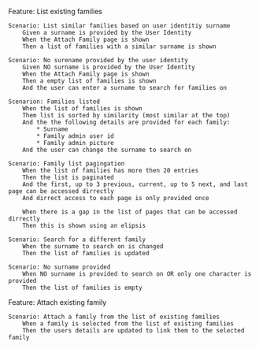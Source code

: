 Feature: List existing families

    Scenario: List similar families based on user identitiy surname
        Given a surname is provided by the User Identity
        When the Attach Family page is shown
        Then a list of families with a similar surname is shown

    Scenario: No surename provided by the user identity
        Given NO surname is provided by the User Identity
        When the Attach Family page is shown
        Then a empty list of families is shown
        And the user can enter a surname to search for families on

    Scenarion: Families listed
        When the list of families is shown
        Them list is sorted by similarity (most similar at the top)
        And the the following details are provided for each family:
            * Surname
            * Family admin user id
            * Family admin picture
        And the user can change the surname to search on

    Scenario: Family list pagingation
        When the list of families has more then 20 entries
        Then the list is paginated
        And the first, up to 3 previous, current, up to 5 next, and last page can be accessed dirrectly
        And dirrect access to each page is only provided once
        
        When there is a gap in the list of pages that can be accessed dirrectly
        Then this is shown using an elipsis

    Scenario: Search for a different family
        When the surname to search on is changed
        Then the list of families is updated

    Scenario: No surname provided
        When NO surname is provided to search on OR only one character is provided
        Then the list of families is empty


Feature: Attach existing family

    Scenario: Attach a family from the list of existing families
        When a family is selected from the list of existing families
        Then the users details are updated to link them to the selected family
        